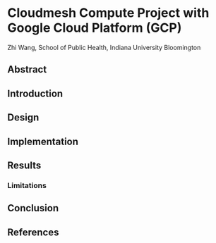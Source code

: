 # Cloudmesh Compute Project with Google Cloud Platform (GCP)

Zhi Wang, School of Public Health, Indiana University Bloomington

## Abstract

## Introduction

## Design

## Implementation

## Results

### Limitations 

## Conclusion

## References